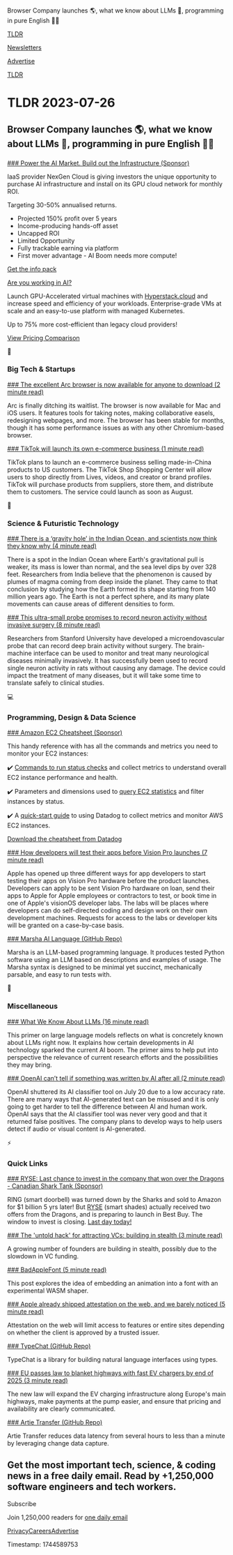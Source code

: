 Browser Company launches 🌎, what we know about LLMs 🧠, programming in pure English 👨‍💻

[TLDR](/)

[Newsletters](/newsletters)

[Advertise](https://advertise.tldr.tech/)

[TLDR](/)

# TLDR 2023-07-26

## Browser Company launches 🌎, what we know about LLMs 🧠, programming in pure English 👨‍💻

### 

[### Power the AI Market. Build out the Infrastructure (Sponsor)](https://info.nexgencloud.com/gpu-asset-class-0-1)

IaaS provider NexGen Cloud is giving investors the unique opportunity to purchase AI infrastructure and install on its GPU cloud network for monthly ROI.

Targeting 30-50% annualised returns.

* Projected 150% profit over 5 years
* Income-producing hands-off asset
* Uncapped ROI
* Limited Opportunity
* Fully trackable earning via platform
* First mover advantage - AI Boom needs more compute!

[Get the info pack](https://info.nexgencloud.com/gpu-asset-class-0-1)

[Are you working in AI?](https://www.hyperstack.cloud/price-comparison)

Launch GPU-Accelerated virtual machines with [Hyperstack.cloud](http://hyperstack.cloud/) and increase speed and efficiency of your workloads. Enterprise-grade VMs at scale and an easy-to-use platform with managed Kubernetes.

Up to 75% more cost-efficient than legacy cloud providers!

[View Pricing Comparison](https://www.hyperstack.cloud/price-comparison)

📱

### Big Tech & Startups

[### The excellent Arc browser is now available for anyone to download (2 minute read)](https://www.theverge.com/2023/7/25/23802843/arc-browser-mac-ios-waitlist-availability?utm_source=tldrnewsletter)

Arc is finally ditching its waitlist. The browser is now available for Mac and iOS users. It features tools for taking notes, making collaborative easels, redesigning webpages, and more. The browser has been stable for months, though it has some performance issues as with any other Chromium-based browser.

[### TikTok will launch its own e-commerce business (1 minute read)](https://mashable.com/article/tiktok-shop-shopping-center?utm_source=tldrnewsletter)

TikTok plans to launch an e-commerce business selling made-in-China products to US customers. The TikTok Shop Shopping Center will allow users to shop directly from Lives, videos, and creator or brand profiles. TikTok will purchase products from suppliers, store them, and distribute them to customers. The service could launch as soon as August.

🚀

### Science & Futuristic Technology

[### There is a ‘gravity hole’ in the Indian Ocean, and scientists now think they know why (4 minute read)](https://www.cnn.com/2023/07/24/world/gravity-hole-geoid-low-indian-ocean-scn/index.html?utm_source=tldrnewsletter)

There is a spot in the Indian Ocean where Earth's gravitational pull is weaker, its mass is lower than normal, and the sea level dips by over 328 feet. Researchers from India believe that the phenomenon is caused by plumes of magma coming from deep inside the planet. They came to that conclusion by studying how the Earth formed its shape starting from 140 million years ago. The Earth is not a perfect sphere, and its many plate movements can cause areas of different densities to form.

[### This ultra-small probe promises to record neuron activity without invasive surgery (8 minute read)](https://interestingengineering.com/innovation/mev-probe-records-neuron-activity?utm_source=tldrnewsletter)

Researchers from Stanford University have developed a microendovascular probe that can record deep brain activity without surgery. The brain-machine interface can be used to monitor and treat many neurological diseases minimally invasively. It has successfully been used to record single neuron activity in rats without causing any damage. The device could impact the treatment of many diseases, but it will take some time to translate safely to clinical studies.

💻

### Programming, Design & Data Science

[### Amazon EC2 Cheatsheet (Sponsor)](https://www.datadoghq.com/resources/datadog-ec2-cheatsheet/?utm_source=advertisement&amp;utm_medium=newsletter&amp;utm_campaign=dg-tldrnewsletter-infra-ww-ec2-cheatsheet)

This handy reference with has all the commands and metrics you need to monitor your EC2 instances:

✔️ [Commands to run status checks](https://www.datadoghq.com/resources/datadog-ec2-cheatsheet/?utm_source=advertisement&utm_medium=newsletter&utm_campaign=dg-tldrnewsletter-infra-ww-ec2-cheatsheet) and collect metrics to understand overall EC2 instance performance and health.

✔️ Parameters and dimensions used to [query EC2 statistics](https://www.datadoghq.com/resources/datadog-ec2-cheatsheet/?utm_source=advertisement&utm_medium=newsletter&utm_campaign=dg-tldrnewsletter-infra-ww-ec2-cheatsheet) and filter instances by status.

✔️ A [quick-start guide](https://www.datadoghq.com/resources/datadog-ec2-cheatsheet/?utm_source=advertisement&utm_medium=newsletter&utm_campaign=dg-tldrnewsletter-infra-ww-ec2-cheatsheet) to using Datadog to collect metrics and monitor AWS EC2 instances.

[Download the cheatsheet from Datadog](https://www.datadoghq.com/resources/datadog-ec2-cheatsheet/?utm_source=advertisement&utm_medium=newsletter&utm_campaign=dg-tldrnewsletter-infra-ww-ec2-cheatsheet)

[### How developers will test their apps before Vision Pro launches (7 minute read)](https://arstechnica.com/gadgets/2023/07/how-developers-will-test-their-apps-before-vision-pro-launches/?utm_source=tldrnewsletter)

Apple has opened up three different ways for app developers to start testing their apps on Vision Pro hardware before the product launches. Developers can apply to be sent Vision Pro hardware on loan, send their apps to Apple for Apple employees or contractors to test, or book time in one of Apple's visionOS developer labs. The labs will be places where developers can do self-directed coding and design work on their own development machines. Requests for access to the labs or developer kits will be granted on a case-by-case basis.

[### Marsha AI Language (GitHub Repo)](https://github.com/alantech/marsha?utm_source=tldrnewsletter)

Marsha is an LLM-based programming language. It produces tested Python software using an LLM based on descriptions and examples of usage. The Marsha syntax is designed to be minimal yet succinct, mechanically parsable, and easy to run tests with.

🎁

### Miscellaneous

[### What We Know About LLMs (16 minute read)](https://willthompson.name/what-we-know-about-llms-primer?utm_source=tldrnewsletter)

This primer on large language models reflects on what is concretely known about LLMs right now. It explains how certain developments in AI technology sparked the current AI boom. The primer aims to help put into perspective the relevance of current research efforts and the possibilities they may bring.

[### OpenAI can’t tell if something was written by AI after all (2 minute read)](https://www.theverge.com/2023/7/25/23807487/openai-ai-generated-low-accuracy?utm_source=tldrnewsletter)

OpenAI shuttered its AI classifier tool on July 20 due to a low accuracy rate. There are many ways that AI-generated text can be misused and it is only going to get harder to tell the difference between AI and human work. OpenAI says that the AI classifier tool was never very good and that it returned false positives. The company plans to develop ways to help users detect if audio or visual content is AI-generated.

⚡

### Quick Links

[### RYSE: Last chance to invest in the company that won over the Dragons - Canadian Shark Tank (Sponsor)](https://invest.helloryse.com/?tnames=tldr)

RING (smart doorbell) was turned down by the Sharks and sold to Amazon for $1 billion 5 yrs later! But [RYSE](https://invest.helloryse.com/?tnames=tldr) (smart shades) actually received two offers from the Dragons, and is preparing to launch in Best Buy. The window to invest is closing. [Last day today!](https://invest.helloryse.com/?tnames=tldr)

[### The 'untold hack' for attracting VCs: building in stealth (3 minute read)](https://sifted.eu/articles/founders-staying-in-stealth-mode-vc?utm_source=tldrnewsletter)

A growing number of founders are building in stealth, possibly due to the slowdown in VC funding.

[### BadAppleFont (5 minute read)](https://blog.erk.dev/posts/anifont/?utm_source=tldrnewsletter)

This post explores the idea of embedding an animation into a font with an experimental WASM shaper.

[### Apple already shipped attestation on the web, and we barely noticed (5 minute read)](https://httptoolkit.com/blog/apple-private-access-tokens-attestation/?utm_source=tldrnewsletter)

Attestation on the web will limit access to features or entire sites depending on whether the client is approved by a trusted issuer.

[### TypeChat (GitHub Repo)](https://github.com/microsoft/TypeChat?utm_source=tldrnewsletter)

TypeChat is a library for building natural language interfaces using types.

[### EU passes law to blanket highways with fast EV chargers by end of 2025 (3 minute read)](https://www.theverge.com/23806690/eu-ev-fast-charger-60km-law-regulation-requirements?utm_source=tldrnewsletter)

The new law will expand the EV charging infrastructure along Europe's main highways, make payments at the pump easier, and ensure that pricing and availability are clearly communicated.

[### Artie Transfer (GitHub Repo)](https://github.com/artie-labs/transfer?utm_source=tldrnewsletter)

Artie Transfer reduces data latency from several hours to less than a minute by leveraging change data capture.

## Get the most important tech, science, & coding news in a free daily email. Read by +1,250,000 software engineers and tech workers.

Subscribe

Join 1,250,000 readers for [one daily email](/api/latest/tech)

[Privacy](/privacy)[Careers](https://jobs.ashbyhq.com/tldr.tech)[Advertise](/tech/advertise)

Timestamp: 1744589753
